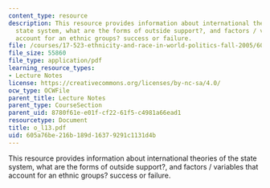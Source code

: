 ```yaml
---
content_type: resource
description: This resource provides information about international theories of the
  state system, what are the forms of outside support?, and factors / variables that
  account for an ethnic groups? success or failure.
file: /courses/17-523-ethnicity-and-race-in-world-politics-fall-2005/605a76be216b189d16379291c1131d4b_o_l13.pdf
file_size: 55860
file_type: application/pdf
learning_resource_types:
- Lecture Notes
license: https://creativecommons.org/licenses/by-nc-sa/4.0/
ocw_type: OCWFile
parent_title: Lecture Notes
parent_type: CourseSection
parent_uid: 8780f61e-e01f-cf22-61f5-c4981a66ead1
resourcetype: Document
title: o_l13.pdf
uid: 605a76be-216b-189d-1637-9291c1131d4b
---
```

This resource provides information about international theories of the state system, what are the forms of outside support?, and factors / variables that account for an ethnic groups? success or failure.